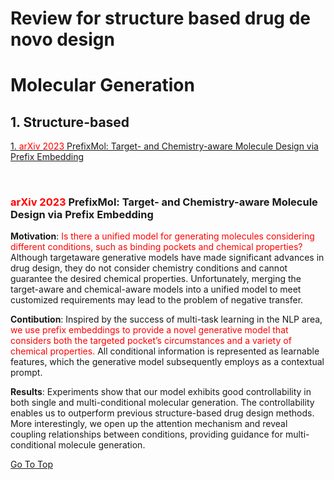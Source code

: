 # Review for structure based drug de novo design

# <a id="top">Molecular Generation</a>  

## 1. Structure-based

[1.  <span style="color: red;">arXiv 2023</span>  PrefixMol: Target- and Chemistry-aware Molecule Design via Prefix Embedding ](#1.)




<br>

### <a id="1."> <span style="color: red;">arXiv 2023</span> PrefixMol: Target- and Chemistry-aware Molecule Design via Prefix Embedding</a>  

**Motivation**: 
<span style="color: red;"> Is there a unified model for generating molecules considering different conditions, such as binding pockets and chemical properties?</span> Although targetaware generative models have made significant advances in drug design, they do not consider chemistry conditions and cannot guarantee the desired chemical properties. Unfortunately, merging the target-aware and chemical-aware models into a unified model to meet customized requirements may lead to the problem of negative transfer.

**Contibution**:
Inspired by the success of multi-task learning in the NLP area, <span style="color: red;">we use prefix embeddings to provide a novel generative model that considers both the targeted pocket’s circumstances and a variety of chemical properties.</span> All conditional information is represented as learnable features, which the generative model subsequently employs as a contextual prompt. 

**Results**:
Experiments show that our model exhibits good controllability in both single and multi-conditional molecular generation. The controllability enables us to outperform previous structure-based drug design methods. More interestingly, we open up the attention mechanism and reveal coupling relationships between conditions, providing guidance for multi-conditional molecule generation.

[Go To Top](#top)

<br>
